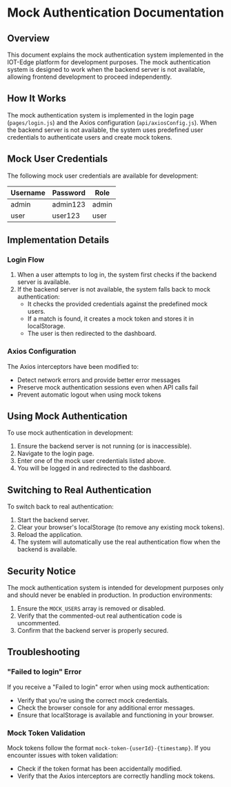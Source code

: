 # Mock Authentication Documentation

## Overview

This document explains the mock authentication system implemented in the IOT-Edge platform for development purposes. The mock authentication system is designed to work when the backend server is not available, allowing frontend development to proceed independently.

## How It Works

The mock authentication system is implemented in the login page (`pages/login.js`) and the Axios configuration (`api/axiosConfig.js`). When the backend server is not available, the system uses predefined user credentials to authenticate users and create mock tokens.

## Mock User Credentials

The following mock user credentials are available for development:

| Username | Password | Role  |
|----------|----------|-------|
| admin    | admin123 | admin |
| user     | user123  | user  |

## Implementation Details

### Login Flow

1. When a user attempts to log in, the system first checks if the backend server is available.
2. If the backend server is not available, the system falls back to mock authentication:
   - It checks the provided credentials against the predefined mock users.
   - If a match is found, it creates a mock token and stores it in localStorage.
   - The user is then redirected to the dashboard.

### Axios Configuration

The Axios interceptors have been modified to:
- Detect network errors and provide better error messages
- Preserve mock authentication sessions even when API calls fail
- Prevent automatic logout when using mock tokens

## Using Mock Authentication

To use mock authentication in development:

1. Ensure the backend server is not running (or is inaccessible).
2. Navigate to the login page.
3. Enter one of the mock user credentials listed above.
4. You will be logged in and redirected to the dashboard.

## Switching to Real Authentication

To switch back to real authentication:

1. Start the backend server.
2. Clear your browser's localStorage (to remove any existing mock tokens).
3. Reload the application.
4. The system will automatically use the real authentication flow when the backend is available.

## Security Notice

The mock authentication system is intended for development purposes only and should never be enabled in production. In production environments:

1. Ensure the `MOCK_USERS` array is removed or disabled.
2. Verify that the commented-out real authentication code is uncommented.
3. Confirm that the backend server is properly secured.

## Troubleshooting

### "Failed to login" Error

If you receive a "Failed to login" error when using mock authentication:
- Verify that you're using the correct mock credentials.
- Check the browser console for any additional error messages.
- Ensure that localStorage is available and functioning in your browser.

### Mock Token Validation

Mock tokens follow the format `mock-token-{userId}-{timestamp}`. If you encounter issues with token validation:
- Check if the token format has been accidentally modified.
- Verify that the Axios interceptors are correctly handling mock tokens. 